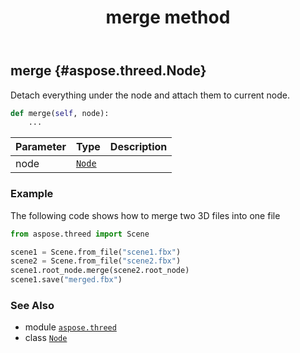 ﻿---
title: merge method
second_title: Aspose.3D for Python via .NET API References
description: 
type: docs
weight: 100
url: /aspose.threed/node/merge/
is_root: false
---

## merge {#aspose.threed.Node}

Detach everything under the node and attach them to current node.



```python
def merge(self, node):
    ...
```


| Parameter | Type | Description |
| :- | :- | :- |
| node | [`Node`](/3d/python-net/aspose.threed/node) |  |

### Example 


The following code shows how to merge two 3D files into one file

```python
from aspose.threed import Scene

scene1 = Scene.from_file("scene1.fbx")
scene2 = Scene.from_file("scene2.fbx")
scene1.root_node.merge(scene2.root_node)
scene1.save("merged.fbx")

```



### See Also
* module [`aspose.threed`](../../)
* class [`Node`](/3d/python-net/aspose.threed/node)
